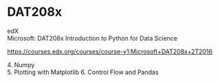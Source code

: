 # DAT208x

edX  
Microsoft: DAT208x Introduction to Python for Data Science

https://courses.edx.org/courses/course-v1:Microsoft+DAT208x+2T2016

4\. Numpy  
5\. Plotting with Matplotlib
6\. Control Flow and Pandas
